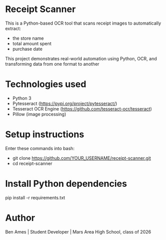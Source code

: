 # Receipt Scanner

This is a Python-based OCR tool that scans receipt images to automatically extract:
- the store name
- total amount spent
- purchase date

This project demonstrates real-world automation using Python, OCR, and transforming data from one format to another

# Technologies used

- Python 3
- Pytesseract (https://pypi.org/project/pytesseract/)
- Tesseract OCR Engine (https://github.com/tesseract-ocr/tesseract)
- Pillow (image processing)

# Setup instructions
Enter these commands into bash: 
- git clone https://github.com/YOUR_USERNAME/receipt-scanner.git
- cd receipt-scanner

# Install Python dependencies
pip install -r requirements.txt

# Author
Ben Ames | Student Developer | Mars Area High School, class of 2026
